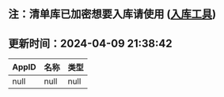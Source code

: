 ## 注：清单库已加密想要入库请使用 ([入库工具](https://github.com/BlankTMing/ManifestAutoUpdate/releases))

## 更新时间：2024-04-09 21:38:42
| AppID | 名称 | 类型  |
| :-------------------- | :----------------------------- | :----------- |
| null | null| null |
